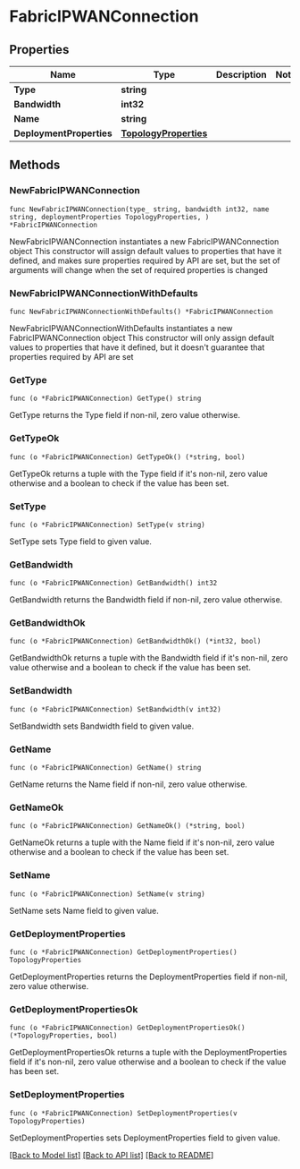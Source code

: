 # FabricIPWANConnection

## Properties

Name | Type | Description | Notes
------------ | ------------- | ------------- | -------------
**Type** | **string** |  | 
**Bandwidth** | **int32** |  | 
**Name** | **string** |  | 
**DeploymentProperties** | [**TopologyProperties**](TopologyProperties.md) |  | 

## Methods

### NewFabricIPWANConnection

`func NewFabricIPWANConnection(type_ string, bandwidth int32, name string, deploymentProperties TopologyProperties, ) *FabricIPWANConnection`

NewFabricIPWANConnection instantiates a new FabricIPWANConnection object
This constructor will assign default values to properties that have it defined,
and makes sure properties required by API are set, but the set of arguments
will change when the set of required properties is changed

### NewFabricIPWANConnectionWithDefaults

`func NewFabricIPWANConnectionWithDefaults() *FabricIPWANConnection`

NewFabricIPWANConnectionWithDefaults instantiates a new FabricIPWANConnection object
This constructor will only assign default values to properties that have it defined,
but it doesn't guarantee that properties required by API are set

### GetType

`func (o *FabricIPWANConnection) GetType() string`

GetType returns the Type field if non-nil, zero value otherwise.

### GetTypeOk

`func (o *FabricIPWANConnection) GetTypeOk() (*string, bool)`

GetTypeOk returns a tuple with the Type field if it's non-nil, zero value otherwise
and a boolean to check if the value has been set.

### SetType

`func (o *FabricIPWANConnection) SetType(v string)`

SetType sets Type field to given value.


### GetBandwidth

`func (o *FabricIPWANConnection) GetBandwidth() int32`

GetBandwidth returns the Bandwidth field if non-nil, zero value otherwise.

### GetBandwidthOk

`func (o *FabricIPWANConnection) GetBandwidthOk() (*int32, bool)`

GetBandwidthOk returns a tuple with the Bandwidth field if it's non-nil, zero value otherwise
and a boolean to check if the value has been set.

### SetBandwidth

`func (o *FabricIPWANConnection) SetBandwidth(v int32)`

SetBandwidth sets Bandwidth field to given value.


### GetName

`func (o *FabricIPWANConnection) GetName() string`

GetName returns the Name field if non-nil, zero value otherwise.

### GetNameOk

`func (o *FabricIPWANConnection) GetNameOk() (*string, bool)`

GetNameOk returns a tuple with the Name field if it's non-nil, zero value otherwise
and a boolean to check if the value has been set.

### SetName

`func (o *FabricIPWANConnection) SetName(v string)`

SetName sets Name field to given value.


### GetDeploymentProperties

`func (o *FabricIPWANConnection) GetDeploymentProperties() TopologyProperties`

GetDeploymentProperties returns the DeploymentProperties field if non-nil, zero value otherwise.

### GetDeploymentPropertiesOk

`func (o *FabricIPWANConnection) GetDeploymentPropertiesOk() (*TopologyProperties, bool)`

GetDeploymentPropertiesOk returns a tuple with the DeploymentProperties field if it's non-nil, zero value otherwise
and a boolean to check if the value has been set.

### SetDeploymentProperties

`func (o *FabricIPWANConnection) SetDeploymentProperties(v TopologyProperties)`

SetDeploymentProperties sets DeploymentProperties field to given value.



[[Back to Model list]](../README.md#documentation-for-models) [[Back to API list]](../README.md#documentation-for-api-endpoints) [[Back to README]](../README.md)


